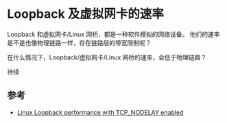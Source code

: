 # Loopback 及虚拟网卡的速率

Loopback 和虚拟网卡/Linux 网桥，都是一种软件模拟的网络设备。
他们的速率是不是也像物理链路一样，存在链路层的带宽限制呢？

在什么情况下，Loopback/虚拟网卡/Linux 网桥的速率，会低于物理链路？

待续

## 参考

- [Linux Loopback performance with TCP_NODELAY enabled](https://stackoverflow.com/questions/5832308/linux-loopback-performance-with-tcp-nodelay-enabled)
